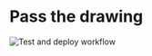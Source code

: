 # Pass the drawing

![Test and deploy workflow](https://github.com/tzachbon/pass-the-drawing/workflows/Test%20and%20deploy/badge.svg)
